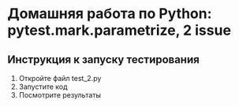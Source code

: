# Домашняя работа по Python: pytest.mark.parametrize, 2 issue
## Инструкция к запуску тестирования
1. Откройте файл test_2.py
2. Запустите код
3. Посмотрите результаты

